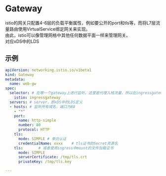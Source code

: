 # Gateway
istio的网关只配置4-6层的负载平衡属性，例如要公开的port和tls等，而将L7层流量路由使用VirtualService绑定网关来实现。  
由此，istio可以像管理网格中其他任何数据平面一样来管理网关。  
对应xDS中的LDS

## 示例
```yaml
apiVersion: networking.istio.io/v1beta1
kind: Gateway
metadata:
  name: web-gw
spec:
  selector: # 在哪一个gateway上进行监听，这里是代理入栈流量，所以在ingressgateway上进行监听
    istio: ingressgateway
  servers: # server，即xDS中的LDS定义
  - hosts: # 监听所有域名，端口为80
    - "*"
    port:
      name: http-simple
      number: 80
      protocol: HTTP
    tls:
      mode: SIMPLE # 单向认证
      credentialName: xxxx    # tls证书的Secret资源名
    tls:       # 或者使用ingress中mount的文件加载证书
      mode: SIMPLE
      serverCertificate: /tmp/tls.crt
      privateKey: /tmp/tls.key

---